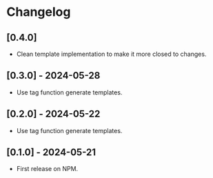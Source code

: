# Changelog

## [0.4.0]

- Clean template implementation to make it more closed to changes.

## [0.3.0] - 2024-05-28

- Use tag function generate templates.

## [0.2.0] - 2024-05-22

- Use tag function generate templates.

## [0.1.0] - 2024-05-21

- First release on NPM.
